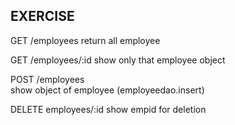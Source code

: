 ## EXERCISE

GET /employees 
	return all employee

GET /employees/:id 
	show only that employee object

POST /employees  
	show object of employee (employeedao.insert)

DELETE employees/:id
	show empid for deletion
